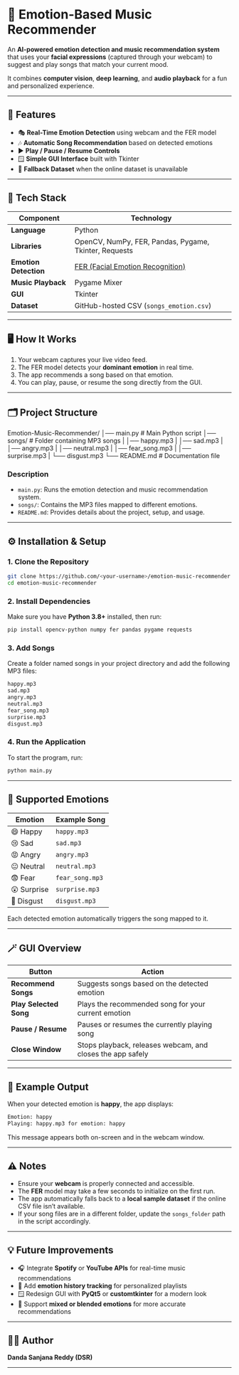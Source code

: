 # 🎵 Emotion-Based Music Recommender

An **AI-powered emotion detection and music recommendation system** that uses your **facial expressions** (captured through your webcam) to suggest and play songs that match your current mood.

It combines **computer vision**, **deep learning**, and **audio playback** for a fun and personalized experience.

---

## 🚀 Features

- 🎭 **Real-Time Emotion Detection** using webcam and the FER model  
- 🎶 **Automatic Song Recommendation** based on detected emotions  
- ▶️ **Play / Pause / Resume Controls**  
- 🪟 **Simple GUI Interface** built with Tkinter  
- 💾 **Fallback Dataset** when the online dataset is unavailable  

---

## 🧰 Tech Stack

| Component | Technology |
|------------|-------------|
| **Language** | Python |
| **Libraries** | OpenCV, NumPy, FER, Pandas, Pygame, Tkinter, Requests |
| **Emotion Detection** | [FER (Facial Emotion Recognition)](https://github.com/justinshenk/fer) |
| **Music Playback** | Pygame Mixer |
| **GUI** | Tkinter |
| **Dataset** | GitHub-hosted CSV (`songs_emotion.csv`) |

---

## 🖥️ How It Works

1. Your webcam captures your live video feed.  
2. The FER model detects your **dominant emotion** in real time.  
3. The app recommends a song based on that emotion.  
4. You can play, pause, or resume the song directly from the GUI.  

---

## 🗂️ Project Structure

Emotion-Music-Recommender/
│── main.py # Main Python script
│── songs/ # Folder containing MP3 songs
|  │── happy.mp3
|  │── sad.mp3
|  │── angry.mp3
|  │── neutral.mp3
|  │── fear_song.mp3
|  │── surprise.mp3
|  └── disgust.mp3
└── README.md # Documentation file

### Description

- `main.py`: Runs the emotion detection and music recommendation system.  
- `songs/`: Contains the MP3 files mapped to different emotions.  
- `README.md`: Provides details about the project, setup, and usage.

---

## ⚙️ Installation & Setup

### 1. Clone the Repository
```bash
git clone https://github.com/<your-username>/emotion-music-recommender.git
cd emotion-music-recommender
```

### 2. Install Dependencies
Make sure you have **Python 3.8+** installed, then run:
```bash
pip install opencv-python numpy fer pandas pygame requests
```

### 3. Add Songs
Create a folder named songs in your project directory and add the following MP3 files:
```bash
happy.mp3
sad.mp3
angry.mp3
neutral.mp3
fear_song.mp3
surprise.mp3
disgust.mp3
```

### 4. Run the Application
To start the program, run:
```bash
python main.py
```

---

## 🧠 Supported Emotions

| Emotion | Example Song |
|----------|---------------|
| 😄 Happy | `happy.mp3` |
| 😢 Sad | `sad.mp3` |
| 😡 Angry | `angry.mp3` |
| 😐 Neutral | `neutral.mp3` |
| 😨 Fear | `fear_song.mp3` |
| 😲 Surprise | `surprise.mp3` |
| 🤢 Disgust | `disgust.mp3` |

Each detected emotion automatically triggers the song mapped to it.

---

## 🪄 GUI Overview

| Button | Action |
|---------|---------|
| **Recommend Songs** | Suggests songs based on the detected emotion |
| **Play Selected Song** | Plays the recommended song for your current emotion |
| **Pause / Resume** | Pauses or resumes the currently playing song |
| **Close Window** | Stops playback, releases webcam, and closes the app safely |

---

## 🧾 Example Output

When your detected emotion is **happy**, the app displays:
```bash
Emotion: happy
Playing: happy.mp3 for emotion: happy
```
This message appears both on-screen and in the webcam window.

---

## ⚠️ Notes

- Ensure your **webcam** is properly connected and accessible.  
- The **FER** model may take a few seconds to initialize on the first run.  
- The app automatically falls back to a **local sample dataset** if the online CSV file isn’t available.  
- If your song files are in a different folder, update the `songs_folder` path in the script accordingly.  

---

## 💡 Future Improvements

- 🎧 Integrate **Spotify** or **YouTube APIs** for real-time music recommendations  
- 🧠 Add **emotion history tracking** for personalized playlists  
- 🪟 Redesign GUI with **PyQt5** or **customtkinter** for a modern look  
- 🤖 Support **mixed or blended emotions** for more accurate recommendations  

---

## 👩‍💻 Author

**Danda Sanjana Reddy (DSR)**  

---
